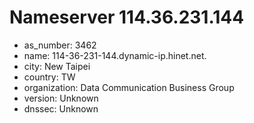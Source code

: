 # Nameserver 114.36.231.144

* as_number: 3462
* name: 114-36-231-144.dynamic-ip.hinet.net.
* city: New Taipei
* country: TW
* organization: Data Communication Business Group
* version: Unknown
* dnssec: Unknown
